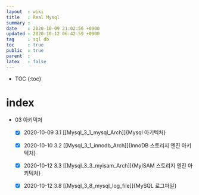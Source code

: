 ```yaml
---
layout  : wiki
title   : Real Mysql
summary : 
date    : 2020-10-09 21:02:56 +0900
updated : 2020-10-12 06:42:59 +0900
tag     : sql db 
toc     : true
public  : true
parent  : 
latex   : false
---
```

* TOC
{:toc}

# index
* 03 아키텍처  
    * [X] 2020-10-09  3.1 [[Mysql_3_1_mysql_Arch]]{Mysql 아키텍처}
    * [X] 2020-10-10  3.2 [[Mysql_3_1_innodb_Arch]]{InnoDB 스토리지 엔진 아키텍처}
    * [X] 2020-10-12  3.3 [[Mysql_3_3_myisam_Arch]]{MyISAM 스토리지 엔진 아키텍처}
    * [X] 2020-10-12  3.8 [[Mysql_3_8_mysql_log_file]]{MySQL 로그파일}

